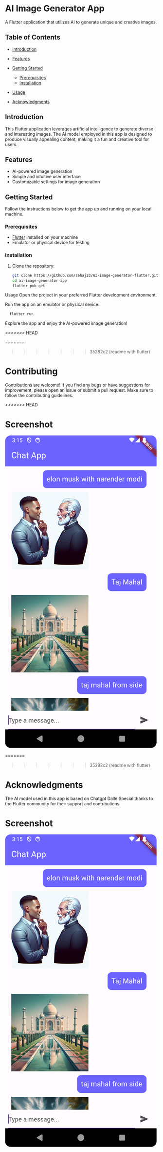 

# AI Image Generator App

A Flutter application that utilizes AI to generate unique and creative images.

## Table of Contents

- [Introduction](#introduction)
- [Features](#features)
- [Getting Started](#getting-started)
  - [Prerequisites](#prerequisites)
  - [Installation](#installation)
- [Usage](#usage)


- [Acknowledgments](#acknowledgments)

## Introduction

This Flutter application leverages artificial intelligence to generate diverse and interesting images. The AI model employed in this app is designed to produce visually appealing content, making it a fun and creative tool for users.

## Features

- AI-powered image generation
- Simple and intuitive user interface
- Customizable settings for image generation

## Getting Started

Follow the instructions below to get the app up and running on your local machine.

### Prerequisites

- [Flutter](https://flutter.dev/) installed on your machine
- Emulator or physical device for testing

### Installation

1. Clone the repository:

   ```bash
   git clone https://github.com/sehaj23/AI-image-generator-flutter.git
   cd ai-image-generator-app
   flutter pub get


  Usage
Open the project in your preferred Flutter development environment.

Run the app on an emulator or physical device:


```bash
  flutter run
```


Explore the app and enjoy the AI-powered image generation!

<<<<<<< HEAD

=======
>>>>>>> 35282c2 (readme with flutter)
# Contributing
Contributions are welcome! If you find any bugs or have suggestions for improvement, please open an issue or submit a pull request. Make sure to follow the contributing guidelines.



<<<<<<< HEAD
# Screenshot

![img.png](img.png)


=======
>>>>>>> 35282c2 (readme with flutter)
# Acknowledgments
The AI model used in this app is based on Chatgpt Dalle
Special thanks to the Flutter community for their support and contributions.


# Screenshot

![img.png](img.png)